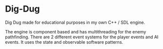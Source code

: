 # Dig-Dug
Dig Dug made for educational purposes in my own C++ / SDL engine.

The engine is component based and has multithreading for the enemy pathfinding. There are 2 different event systems for the player events and AI events. It uses the state and observable software patterns.
